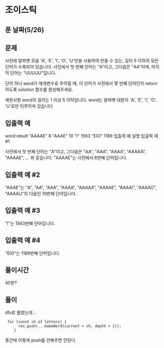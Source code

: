 # 조이스틱

## 푼 날짜(5/26)

## 문제

사전에 알파벳 모음 'A', 'E', 'I', 'O', 'U'만을 사용하여 만들 수 있는, 길이 5 이하의 모든 단어가 수록되어 있습니다. 사전에서 첫 번째 단어는 "A"이고, 그다음은 "AA"이며, 마지막 단어는 "UUUUU"입니다.

단어 하나 word가 매개변수로 주어질 때, 이 단어가 사전에서 몇 번째 단어인지 return 하도록 solution 함수를 완성해주세요.

제한사항
word의 길이는 1 이상 5 이하입니다.
word는 알파벳 대문자 'A', 'E', 'I', 'O', 'U'로만 이루어져 있습니다

## 입출력 예

word result
"AAAAE" 6
"AAAE" 10
"I" 1563
"EIO" 1189
입출력 예 설명
입출력 예 #1

사전에서 첫 번째 단어는 "A"이고, 그다음은 "AA", "AAA", "AAAA", "AAAAA", "AAAAE", ... 와 같습니다. "AAAAE"는 사전에서 6번째 단어입니다.

## 입출력 예 #2

"AAAE"는 "A", "AA", "AAA", "AAAA", "AAAAA", "AAAAE", "AAAAI", "AAAAO", "AAAAU"의 다음인 10번째 단어입니다.

## 입출력 예 #3

"I"는 1563번째 단어입니다.

## 입출력 예 #4

"EIO"는 1189번째 단어입니다.

## 풀이시간

40분?

## 풀이

dfs로 풀었는데...

```
 for (const ch of letters) {
      res.push(...makeWord(current + ch, depth + 1));
    }
```

중간에 이렇게 push를 안해주면 안된다.
